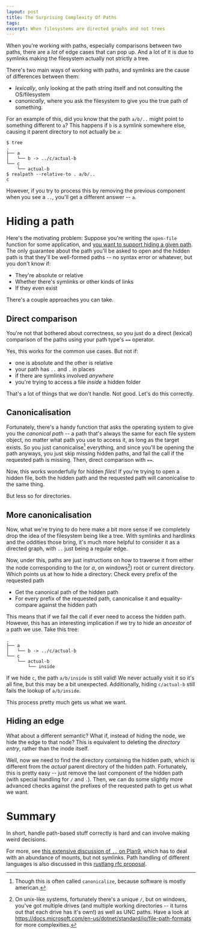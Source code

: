 ```yaml
---
layout: post
title: The Surprising Complexity Of Paths
tags:
excerpt: When filesystems are directed graphs and not trees
---
```


When you're working with paths, especially comparisons between two paths, there are a *lot* of edge cases that can pop up. And a lot of it is due to symlinks making the filesystem actually not strictly a tree.

<!--more-->

There's two main ways of working with paths, and symlinks are the cause of differences between them:

- *lexically*, only looking at the path string itself and not consulting the OS/filesystem
- *canonically*, where you ask the filesystem to give you the true path of something.

For an example of this, did you know that the path `a/b/..` might point to something different to `a`? This happens if `b` is a symlink somewhere else, causing it parent directory to not actually be `a`:

```
$ tree
.
├── a
│   └── b -> ../c/actual-b
└── c
    └── actual-b
$ realpath --relative-to . a/b/..
c
```

However, if you try to process this by removing the previous component when you see a `..`, you'll get a different answer -- `a`.

# Hiding a path

Here's the motivating problem: Suppose you're writing the `open-file` function for some application, and [you want to support hiding a given path][tectonic-769]. The only guarantee about the path you'll be asked to open and the hidden path is that they'll be well-formed paths -- no syntax error or whatever, but you don't know if:

[tectonic-769]: https://github.com/tectonic-typesetting/tectonic/issues/769

- They're absolute or relative
- Whether there's symlinks or other kinds of links
- If they even exist

There's a couple approaches you can take.

## Direct comparison

You're not that bothered about correctness, so you just do a direct (lexical) comparison of the paths using your path type's `==` operator.

Yes, this works for the common use cases. But not if:

- one is absolute and the other is relative
- your path has `..` and `.` in places
- if there are symlinks involved *anywhere*
- you're trying to access a file *inside* a hidden folder

That's a lot of things that we don't handle. Not good. Let's do this correctly.

## Canonicalisation

Fortunately, there's a handy function that asks the operating system to give you the *canonical path* -- a path that's always the same for each file system object, no matter what path you use to access it, as long as the target exists. So you just canonicalise[^sz] everything, and since you'll be opening the path anyways, you just skip missing hidden paths, and fail the call if the requested path is missing. Then, direct comparison with `==`.

[^sz]: Though this is often called `canonicalize`, because software is mostly american.

Now, this works wonderfully for hidden *files*! If you're trying to open a hidden file, both the hidden path and the requested path will canonicalise to the same thing.

But less so for directories.

## More canonicalisation

Now, what we're trying to do here make a bit more sense if we completely drop the idea of the filesystem being like a tree. With symlinks and hardlinks and the oddities those bring, it's much more helpful to consider it as a directed graph, with `..` just being a regular edge.

Now, under this, paths are just instructions on how to traverse it from either the node corresponding to the (or *a*, on windows[^win-root]) root or current directory. Which points us at how to hide a directory:
Check every prefix of the requested path

[^win-root]: On unix-like systems, fortunately there's a unique `/`, but on windows, you've got multiple drives (and multiple working directories -- it turns out that each drive has it's own!) as well as UNC paths. Have a look at <https://docs.microsoft.com/en-us/dotnet/standard/io/file-path-formats> for more complexities.

- Get the canonical path of the hidden path
- For every prefix of the requested path, canonicalise it and equality-compare against the hidden path

This means that if we fail the call if ever need to access the hidden path. However, this has an interesting implication if we try to hide an *ancestor* of a path we use. Take this tree:

```
.
├── a
│   └── b -> ../c/actual-b
└── c
    └── actual-b
        └── inside
```

If we hide `c`, the path `a/b/inside` is still valid! We never actually visit it so it's all fine, but this may be a bit unexpected. Additionally, hiding `c/actual-b` still fails the lookup of `a/b/inside`.

This process pretty much gets us what we want.

## Hiding an edge

What about a different semantic? What if, instead of hiding the node, we hide the edge to that node? This is equivalent to deleting the *directory entry*, rather than the inode itself.

Well, now we need to find the directory containing the hidden path, which is different from the *actual* parent directory of the hidden path. Fortunately, this is pretty easy -- just remove the last component of the hidden path (with special handling for `/` and `.`). Then, we can do some slightly more advanced checks against the prefixes of the requested path to get us what we want.

# Summary

In short, handle path-based stuff correctly is hard and can involve making weird decisions.

For more, see [this extensive discussion of `..` on Plan9](https://9p.io/sys/doc/lexnames.html), which has to deal with an abundance of mounts, but not symlinks. Path handling of different languages is also discussed in this [rustlang rfc proposal](https://github.com/gdzx/rfcs/blob/3c69f787b5b32fb9c9960c1e785e5cabcc794238/text/0000-normalized-paths.md).
